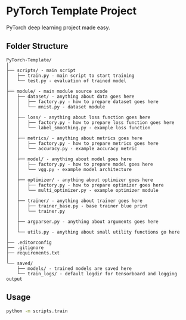 # PyTorch Template Project
PyTorch deep learning project made easy.

## Folder Structure
    PyTorch-Template/
    │
    ├── scripts/ - main script
    │   ├── train.py - main script to start training
    │   └── test.py - evaluation of trained model
    │
    ├── module/ - main module source scode
    │   ├── dataset/ - anything about data goes here
    │   │   ├── factory.py - how to prepare dataset goes here
    │   │   └── mnist.py - dataset module
    │   │
    │   ├── loss/ - anything about loss function goes here
    │   │   ├── factory.py - how to prepare loss function goes here
    │   │   └── label_smoothing.py - example loss function
    │   │
    │   ├── metrics/ - anything about metrics goes here
    │   │   ├── factory.py - how to prepare metrics goes here
    │   │   └── accuracy.py - example accuracy metric
    │   │
    │   ├── model/ - anything about model goes here
    │   │   ├── factory.py - how to prepare model goes here
    │   │   └── vgg.py - example model architecture
    │   │
    │   ├── optimizer/ - anything about optimizer goes here
    │   │   ├── factory.py - how to prepare optimizer goes here
    │   │   └── multi_optimizer.py - example optimizer module
    │   │
    │   ├── trainer/ - anything about trainer goes here
    │   │   ├── trainer_base.py - base trainer blue print
    │   │   └── trainer.py
    │   │
    │   ├── argparser.py - anything about arguments goes here
    │   │
    │   └── utils.py - anything about small utility functions go here
    │
    ├── .editorconfig
    ├── .gitignore
    ├── requirements.txt
    │
    └── saved/
        ├── models/ - trained models are saved here
        └── train_logs/ - default logdir for tensorboard and logging output

## Usage
``` bash
python -m scripts.train
```
